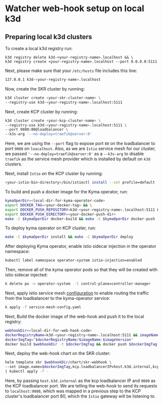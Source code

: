 # Watcher web-hook setup on local k3d 

## Preparing local k3d clusters

To create a local k3d registry run:
```shell
k3d registry delete k3d-<your-registry-name>.localhost && \
k3d registry create <your-registry-name>.localhost --port 0.0.0.0:5111
```
Next, please make sure that your `/etc/hosts` file includes this line:
```sh
127.0.0.1 k3d-<your-registry-name>.localhost
```
Now, create the SKR cluster by running:
```sh
k3d cluster create <your-skr-cluster-name> \
--registry-use k3d-<your-registry-name>.localhost:5111
```
Next, create KCP cluster by running:
```sh
k3d cluster create <your-kcp-cluster-name> \
--registry-use k3d-<your-registry-name>.localhost:5111 \
--port 9080:80@loadbalancer \
--k3s-arg '--no-deploy=traefik@server:0'
```
Here, we are using the `--port` flag to expose port `80` on the loadbalancer to port `9080` on `loacalhost`.
Also, as we are `Istio` service mesh for our cluster, we passed `'--no-deploy=traefik@server:0'` as a `--k3s-arg` to disable `traefik` as the service mesh provider which is installed by default on `k3d` clusters.

Next, install `Istio` on the KCP cluster by running:
```sh
<your-istio-bin-directory>/bin/istioctl install --set profile=default
```
To build and push a docker image for the Kyma operator, run:
```sh
kymaOperDir=<local-dir-for-kyma-operator-code>
export DOCKER_TAG=<your-docker-tag> && \
export DOCKER_PUSH_REPOSITORY=k3d-<your-registry-name>.localhost:5111 && \
export DOCKER_PUSH_DIRECTORY=<your-docker-push-dir>
make -C $kymaOperDir docker-build && make -C $kymaOperDir docker-push
```
To deploy kyma operator on KCP cluster, run:
```sh
make -C $kymaOperDir install && make -C $kymaOperDir deploy
```
After deploying Kyma operator, enable istio sidecar injection in the operator namespace:
```sh
kubectl label namespace operator-system istio-injection=enabled
```
Then, remove all of the kyma operator pods so that they will be created with istio sidecar injected:
```sh
k delete po -n operator-system  -l control-plane=controller-manager
```
Next, apply istio service mesh [configuration](./assets/service-mesh-config.yaml) to enable routing the traffic from the loadbalancer to the kyma-operator service:
```sh
k apply -f service-mesh-config.yaml
```
Next, Build the docker image of the web-hook and push it to the local registry:
```sh
webhookDir=<local-dir-for-web-hook-code>
dockerRegistryName=k3d-<your-registry-name>.localhost:5111 && imageName=<your-image-name> && imageVersion=<your-image-version>
dockerImgTag="$dockerRegistryName/$imageName:$imageVersion"
docker build $webhookDir -t $dockerImgTag && docker push $dockerImgTag
```
Next, deploy the web-hook chart on the SKR cluster:
```sh
helm template skr $webhookDir/chart/skr-webhook \
--set image.name=$dockerImgTag,kcp.loadbalancerIP=host.k3d.internal,kcp.loadbalancerPort=9080 \
| kubectl apply -f -
```
Here, by passing `host.k3d.internal` as the kcp loadbalancer IP and `9080` as the KCP loadbalancer port. We are telling the web-hook to send its requests to `localhost:9080`, which was mapped in a previous step to the KCP cluster's loadbalancer port 80, which the `Istio` gateway will be listening to.

